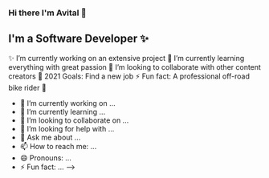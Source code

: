 ### Hi there I'm Avital  👋

## I'm a Software Developer ✨
✨ I’m currently working on an extensive project
🌱 I’m currently learning everything with great passion
👯 I’m looking to collaborate with other content creators
🥅 2021 Goals: Find a new job
⚡ Fun fact: A professional off-road bike rider :bicyclist:


- 🔭 I’m currently working on ...
- 🌱 I’m currently learning ...
- 👯 I’m looking to collaborate on ...
- 🤔 I’m looking for help with ...
- 💬 Ask me about ...
- 📫 How to reach me: ...
- 😄 Pronouns: ...
- ⚡ Fun fact: ...
-->
